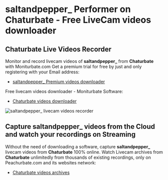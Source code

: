 # saltandpepper_ Performer on Chaturbate - Free LiveCam videos downloader

## Chaturbate Live Videos Recorder

Monitor and record livecam videos of **saltandpepper_** from **Chaturbate** with Moniturbate.com
Get a premium trial for free by just and only registering with your Email address:
* [saltandpepper_ Premium videos downloader](https://moniturbate.com/request-demo-licence-key.html)

Free livecam videos downloader - Moniturbate Software:
* [Chaturbate videos downloader](https://moniturbate.com/moniturbate-download-software.html)

![saltandpepper_ livecam videos recorder](https://peachurnet.com/templates/moniturbate-software.png)


## Capture saltandpepper_ videos from the Cloud and watch your recordings on Streaming

Without the need of downloading a software, capture **saltandpepper_** livecam videos from **Chaturbate** 100% online.
Watch Livecam archives from **Chaturbate** unlimitedly from thousands of existing recordings, only on Peachurbate.com and its websites network:
* [Chaturbate videos archives](https://peachurnet.com/)